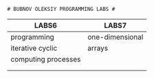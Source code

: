     # BUBNOV OLEKSIY PROGRAMMING LABS #
|       LABS6       |       LABS7         |    
|-------------------|---------------------|
|    programming    |    one-dimensional  |
|iterative cyclic   |       arrays        |
|computing processes|                     |   
|                   |                     |    
|                   |                     |  

